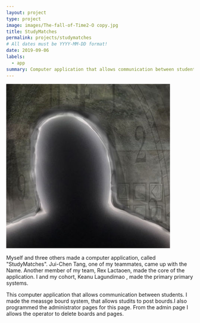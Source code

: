 ```yaml
---
layout: project
type: project
image: images/The-fall-of-Time2-O copy.jpg
title: StudyMatches
permalink: projects/studymatches
# All dates must be YYYY-MM-DD format!
date: 2019-09-06
labels:
  - app
summary: Computer application that allows communication between students.
---
```


<div class="ui small rounded images">
  <img class="ui image" src="../images/The-fall-of-Time2-O copy.jpg">
</div>

Myself and three others made a computer application, called "StudyMatches". Jui-Chen Tang, one of my teammates, came up with the Name. Another member of my team, Rex Lactaoen, made the core of the application. I and my cohort, Keanu Lagundimao , made the primary primary systems.

This computer application that allows communication between students. I made the meassge bourd system, that allows studits to post bourds.I also programmed the administrator pages for this page. From the admin page I allows the operator to delete boards and pages. 
